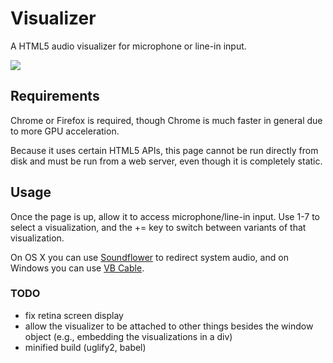 # Visualizer

A HTML5 audio visualizer for microphone or line-in input.

![](thumbnail.jpg)

## Requirements

Chrome or Firefox is required, though Chrome is much faster in general due to more GPU acceleration.

Because it uses certain HTML5 APIs, this page cannot be run directly from disk and must be run from a web server, even though it is completely static.

## Usage

Once the page is up, allow it to access microphone/line-in input. Use 1-7 to select a visualization, and the += key to switch between variants of that visualization.

On OS X you can use [Soundflower](http://rogueamoeba.com/freebies/soundflower/) to redirect system audio, and on Windows you can use [VB Cable](http://vb-audio.pagesperso-orange.fr/Cable/).


### TODO

* fix retina screen display
* allow the visualizer to be attached to other things besides the window object (e.g., embedding the visualizations in a div)
* minified build (uglify2, babel)
